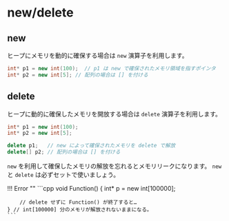 # new/delete

## new

ヒープにメモリを動的に確保する場合は `new` 演算子を利用します。

```cpp
int* p1 = new int(100);  // p1 は new で確保されたメモリ領域を指すポインタ
int* p2 = new int[5]; // 配列の場合は [] を付ける
```

## delete

ヒープに動的に確保したメモリを開放する場合は `delete` 演算子を利用します。

```cpp
int* p1 = new int(100);
int* p2 = new int[5];

delete p1;   // new によって確保されたメモリを delete で解放
delete[] p2; // 配列の場合は [] を付ける
```

`new` を利用して確保したメモリの解放を忘れるとメモリリークになります。 `new` と `delete` は必ずセットで使いましょう。

!!! Error ""
    ```cpp
    void Function() {
        int* p = new int[100000];

        // delete せずに Function() が終了すると…
    } // int[100000] 分のメモリが解放されないままになる。
    ```

<!-- MEMO: コンストラクタ呼び出しの話とかはmalloc/free側に書く. 非推奨なことを記載する. -->